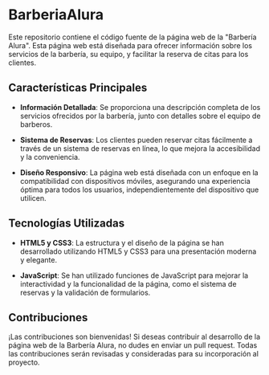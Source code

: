 # BarberiaAlura
Este repositorio contiene el código fuente de la página web de la "Barbería Alura". Esta página web está diseñada para ofrecer información sobre los servicios de la barbería, su equipo, y facilitar la reserva de citas para los clientes.

## Características Principales

- **Información Detallada**: Se proporciona una descripción completa de los servicios ofrecidos por la barbería, junto con detalles sobre el equipo de barberos.
  
- **Sistema de Reservas**: Los clientes pueden reservar citas fácilmente a través de un sistema de reservas en línea, lo que mejora la accesibilidad y la conveniencia.

- **Diseño Responsivo**: La página web está diseñada con un enfoque en la compatibilidad con dispositivos móviles, asegurando una experiencia óptima para todos los usuarios, independientemente del dispositivo que utilicen.

## Tecnologías Utilizadas

- **HTML5 y CSS3**: La estructura y el diseño de la página se han desarrollado utilizando HTML5 y CSS3 para una presentación moderna y elegante.

- **JavaScript**: Se han utilizado funciones de JavaScript para mejorar la interactividad y la funcionalidad de la página, como el sistema de reservas y la validación de formularios.

## Contribuciones

¡Las contribuciones son bienvenidas! Si deseas contribuir al desarrollo de la página web de la Barbería Alura, no dudes en enviar un pull request. Todas las contribuciones serán revisadas y consideradas para su incorporación al proyecto.

